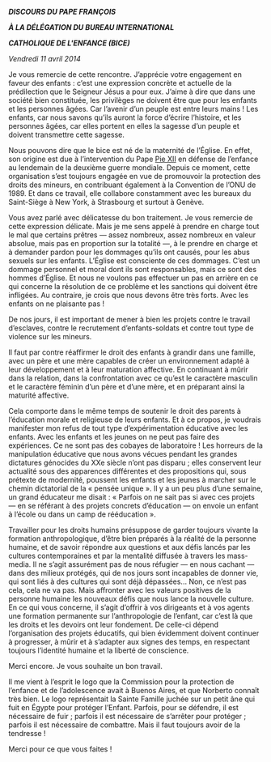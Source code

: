 ***DISCOURS DU PAPE FRANÇOIS***

***À LA DÉLÉGATION DU BUREAU INTERNATIONAL***

***CATHOLIQUE DE L'ENFANCE (BICE)***

*Vendredi 11 avril 2014*

Je vous remercie de cette rencontre. J’apprécie votre engagement en faveur des enfants : c’est une expression concrète et actuelle de la prédilection que le Seigneur Jésus a pour eux. J’aime à dire que dans une société bien constituée, les privilèges ne doivent être que pour les enfants et les personnes âgées. Car l’avenir d’un peuple est entre leurs mains ! Les enfants, car nous savons qu’ils auront la force d’écrire l’histoire, et les personnes âgées, car elles portent en elles la sagesse d’un peuple et doivent transmettre cette sagesse.

Nous pouvons dire que le bice est né de la maternité de l’Église. En effet, son origine est due à l’intervention du Pape [Pie XII](http://www.vatican.va/holy_father/pius_xii/index_fr.htm) en défense de l’enfance au lendemain de la deuxième guerre mondiale. Depuis ce moment, cette organisation s’est toujours engagée en vue de promouvoir la protection des droits des mineurs, en contribuant également à la Convention de l’ONU de 1989. Et dans ce travail, elle collabore constamment avec les bureaux du Saint-Siège à New York, à Strasbourg et surtout à Genève.

Vous avez parlé avec délicatesse du bon traitement. Je vous remercie de cette expression délicate. Mais je me sens appelé à prendre en charge tout le mal que certains prêtres — assez nombreux, assez nombreux en valeur absolue, mais pas en proportion sur la totalité —, à le prendre en charge et à demander pardon pour les dommages qu’ils ont causés, pour les abus sexuels sur les enfants. L’Église est consciente de ces dommages. C’est un dommage personnel et moral dont ils sont responsables, mais ce sont des hommes d’Église. Et nous ne voulons pas effectuer un pas en arrière en ce qui concerne la résolution de ce problème et les sanctions qui doivent être infligées. Au contraire, je crois que nous devons être très forts. Avec les enfants on ne plaisante pas !

De nos jours, il est important de mener à bien les projets contre le travail d’esclaves, contre le recrutement d’enfants-soldats et contre tout type de violence sur les mineurs.

Il faut par contre réaffirmer le droit des enfants à grandir dans une famille, avec un père et une mère capables de créer un environnement adapté à leur développement et à leur maturation affective. En continuant à mûrir dans la relation, dans la confrontation avec ce qu’est le caractère masculin et le caractère féminin d’un père et d’une mère, et en préparant ainsi la maturité affective.

Cela comporte dans le même temps de soutenir le droit des parents à l’éducation morale et religieuse de leurs enfants. Et à ce propos, je voudrais manifester mon refus de tout type d’expérimentation éducative avec les enfants. Avec les enfants et les jeunes on ne peut pas faire des expériences. Ce ne sont pas des cobayes de laboratoire ! Les horreurs de la manipulation éducative que nous avons vécues pendant les grandes dictatures génocides du XXe siècle n’ont pas disparu ; elles conservent leur actualité sous des apparences différentes et des propositions qui, sous prétexte de modernité, poussent les enfants et les jeunes à marcher sur le chemin dictatorial de la « pensée unique ». Il y a un peu plus d’une semaine, un grand éducateur me disait : « Parfois on ne sait pas si avec ces projets — en se référant à des projets concrets d’éducation — on envoie un enfant à l’école ou dans un camp de rééducation ».

Travailler pour les droits humains présuppose de garder toujours vivante la formation anthropologique, d’être bien préparés à la réalité de la personne humaine, et de savoir répondre aux questions et aux défis lancés par les cultures contemporaines et par la mentalité diffusée à travers les mass-media. Il ne s’agit assurément pas de nous réfugier — en nous cachant — dans des milieux protégés, qui de nos jours sont incapables de donner vie, qui sont liés à des cultures qui sont déjà dépassées... Non, ce n’est pas cela, cela ne va pas. Mais affronter avec les valeurs positives de la personne humaine les nouveaux défis que nous lance la nouvelle culture. En ce qui vous concerne, il s’agit d’offrir à vos dirigeants et à vos agents une formation permanente sur l’anthropologie de l’enfant, car c’est là que les droits et les devoirs ont leur fondement. De celle-ci dépend l’organisation des projets éducatifs, qui bien évidemment doivent continuer à progresser, à mûrir et à s’adapter aux signes des temps, en respectant toujours l’identité humaine et la liberté de conscience.

Merci encore. Je vous souhaite un bon travail.

Il me vient à l’esprit le logo que la Commission pour la protection de l’enfance et de l’adolescence avait à Buenos Aires, et que Norberto connaît très bien. Le logo représentait la Sainte Famille juchée sur un petit âne qui fuit en Égypte pour protéger l’Enfant. Parfois, pour se défendre, il est nécessaire de fuir ; parfois il est nécessaire de s’arrêter pour protéger ; parfois il est nécessaire de combattre. Mais il faut toujours avoir de la tendresse !

Merci pour ce que vous faites !
